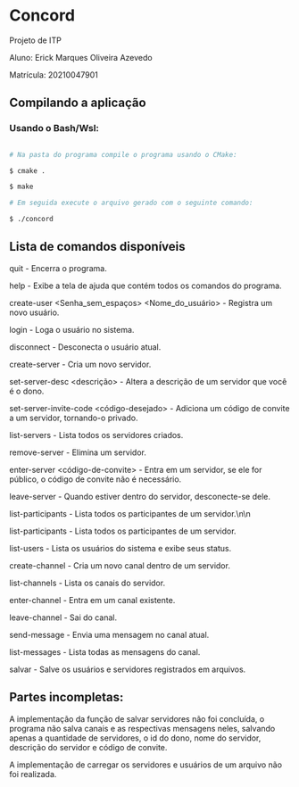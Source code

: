 # Concord

Projeto de ITP

Aluno: Erick Marques Oliveira Azevedo

Matrícula: 20210047901

## Compilando a aplicação

### Usando o Bash/Wsl: 

```bash

# Na pasta do programa compile o programa usando o CMake:

$ cmake .

$ make

# Em seguida execute o arquivo gerado com o seguinte comando:

$ ./concord

```

## Lista de comandos disponíveis

quit - Encerra o programa.

help - Exibe a tela de ajuda que contém todos os comandos do programa.

create-user <E-mail> <Senha_sem_espaços> <Nome_do_usuário> - Registra um novo usuário. 

login <E-mail> <senha> - Loga o usuário no sistema.

disconnect - Desconecta o usuário atual.

create-server <id> <nome-do-servidor> - Cria um novo servidor.

set-server-desc <id> <nome-do-servidor> <descrição> - Altera a descrição de um servidor que você é o dono.

set-server-invite-code <id> <nome-do-servidor> <código-desejado> - Adiciona um código de convite a um servidor, tornando-o privado.

list-servers <id> - Lista todos os servidores criados.

remove-server <id> <nome-do-servidor> - Elimina um servidor.

enter-server <nome-do-servidor> <id> <nome-do-servidor> <código-de-convite> - Entra em um servidor, se ele for público, o código de convite não é necessário.

leave-server <id> <nome-do-servidor> - Quando estiver dentro do servidor, desconecte-se dele.

list-participants <id> - Lista todos os participantes de um servidor.\n\n

list-participants <id> - Lista todos os participantes de um servidor.

list-users <id> - Lista os usuários do sistema e exibe seus status.

create-channel <id> <nome> - Cria um novo canal dentro de um servidor.

list-channels <id> - Lista os canais do servidor.

enter-channel <id> - Entra em um canal existente.

leave-channel <id> - Sai do canal.

send-message <id> <mensagem> - Envia uma mensagem no canal atual.

list-messages <id> - Lista todas as mensagens do canal.

salvar - Salve os usuários e servidores registrados em arquivos.

## Partes incompletas:

A implementação da função de salvar servidores não foi concluída, o programa não salva canais e as respectivas mensagens neles, salvando apenas a quantidade de servidores, o id do dono, nome do servidor, descrição do servidor e código de convite.

A implementação de carregar os servidores e usuários de um arquivo não foi realizada.
